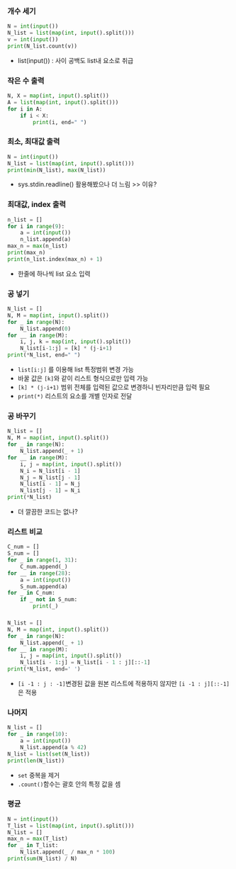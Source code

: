 ### 개수 세기
```py
N = int(input())
N_list = list(map(int, input().split()))
v = int(input())
print(N_list.count(v))
```
- list(input()) : 사이 공백도 list내 요소로 취급

### 작은 수 출력
```py
N, X = map(int, input().split())
A = list(map(int, input().split()))
for i in A:
    if i < X:
        print(i, end=" ")
```

### 최소, 최대값 출력
```py
N = int(input())
N_list = list(map(int, input().split()))
print(min(N_list), max(N_list))
```
- sys.stdin.readline() 활용해봤으나 더 느림 >> 이유?

### 최대값, index 출력
```py
n_list = []
for i in range(9):
    a = int(input())
    n_list.append(a)
max_n = max(n_list)
print(max_n)
print(n_list.index(max_n) + 1)
```
- 한줄에 하나씩 list 요소 입력

### 공 넣기
```py
N_list = []
N, M = map(int, input().split())
for _ in range(N):
    N_list.append(0)
for __ in range(M):
    i, j, k = map(int, input().split())
    N_list[i-1:j] = [k] * (j-i+1)
print(*N_list, end=" ")
```
- `list[i:j]` 를 이용해 list 특정범위 변경 가능
- 바꿀 값은 `[k]`와 같이 리스트 형식으로만 입력 가능
- `[k] * (j-i+1)` 범위 전체를 입력된 값으로 변경하니 빈자리만큼 입력 필요
- `print(*)` 리스트의 요소를 개별 인자로 전달

### 공 바꾸기
```py
N_list = []
N, M = map(int, input().split())
for _ in range(N):
    N_list.append(_ + 1)
for __ in range(M):
    i, j = map(int, input().split())
    N_i = N_list[i - 1]
    N_j = N_list[j - 1]
    N_list[i - 1] = N_j
    N_list[j - 1] = N_i
print(*N_list)
```
- 더 깔끔한 코드는 없나?

### 리스트 비교
```py
C_num = []
S_num = []
for _ in range(1, 31):
    C_num.append(_)
for __ in range(28):
    a = int(input())
    S_num.append(a)
for _ in C_num:
    if _ not in S_num:
        print(_)
```
### 
```py
N_list = []
N, M = map(int, input().split())
for _ in range(N):
    N_list.append(_ + 1)
for __ in range(M):
    i, j = map(int, input().split())
    N_list[i - 1:j] = N_list[i - 1 : j][::-1]
print(*N_list, end=' ')
```
- `[i -1 : j : -1]`변경된 값을 원본 리스트에 적용하지 않지만 `[i -1 : j][::-1]`은 적용

### 나머지
```py
N_list = []
for _ in range(10):
    a = int(input())
    N_list.append(a % 42)
N_list = list(set(N_list))
print(len(N_list))
```
- `set` 중복을 제거
- `.count()`함수는 괄호 안의 특정 값을 셈

### 평균
```py
N = int(input())
T_list = list(map(int, input().split()))
N_list = []
max_n = max(T_list)
for _ in T_list:
    N_list.append(_ / max_n * 100)
print(sum(N_list) / N)
```